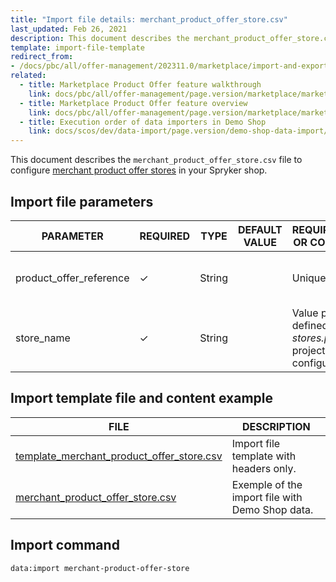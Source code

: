 ```yaml
---
title: "Import file details: merchant_product_offer_store.csv"
last_updated: Feb 26, 2021
description: This document describes the merchant_product_offer_store.csv file to configure merchant product offer store information in your Spryker shop.
template: import-file-template
redirect_from:
- /docs/pbc/all/offer-management/202311.0/marketplace/import-and-export-data/file-details-merchant-product-offer-store.csv.html
related:
  - title: Marketplace Product Offer feature walkthrough
    link: docs/pbc/all/offer-management/page.version/marketplace/marketplace-merchant-portal-product-offer-management-feature-overview.html
  - title: Marketplace Product Offer feature overview
    link: docs/pbc/all/offer-management/page.version/marketplace/marketplace-product-offer-feature-overview.html
  - title: Execution order of data importers in Demo Shop
    link: docs/scos/dev/data-import/page.version/demo-shop-data-import/execution-order-of-data-importers-in-demo-shop.html
---
```


This document describes the `merchant_product_offer_store.csv` file to configure [merchant product offer stores](/docs/pbc/all/offer-management/{{site.version}}/marketplace/marketplace-product-offer-feature-overview.html#product-offer-stores) in your Spryker shop.



## Import file parameters

| PARAMETER | REQUIRED | TYPE | DEFAULT VALUE | REQUIREMENTS OR COMMENTS | DESCRIPTION |
| ----------- | ----------- | ------- | ------------ | --------------------- | ------------ |
| product_offer_reference | &check;             | String   |                   | Unique                                                       | Identifier of the [merchant product offer](/docs/pbc/all/offer-management/{{site.version}}/marketplace/marketplace-product-offer-feature-overview.html) in the system. |
| store_name              | &check;             | String   |                   | Value previously defined in the *stores.php* project configuration. | Store where the merchant product offer belongs.              |



## Import template file and content example

| FILE   | DESCRIPTION       |
| ------------------------------ | ---------------------- |
| [template_merchant_product_offer_store.csv](https://spryker.s3.eu-central-1.amazonaws.com/docs/Developer+Guide/Back-End/Data+Manipulation/Data+Ingestion/Data+Import/Data+Import+Categories/Marketplace+setup/template_merchant_product_offer_store.csv) | Import file template with headers only.         |
| [merchant_product_offer_store.csv](https://spryker.s3.eu-central-1.amazonaws.com/docs/Developer+Guide/Back-End/Data+Manipulation/Data+Ingestion/Data+Import/Data+Import+Categories/Marketplace+setup/merchant_product_offer_store.csv) | Exemple of the import file with Demo Shop data. |

## Import command

```bash
data:import merchant-product-offer-store
```
